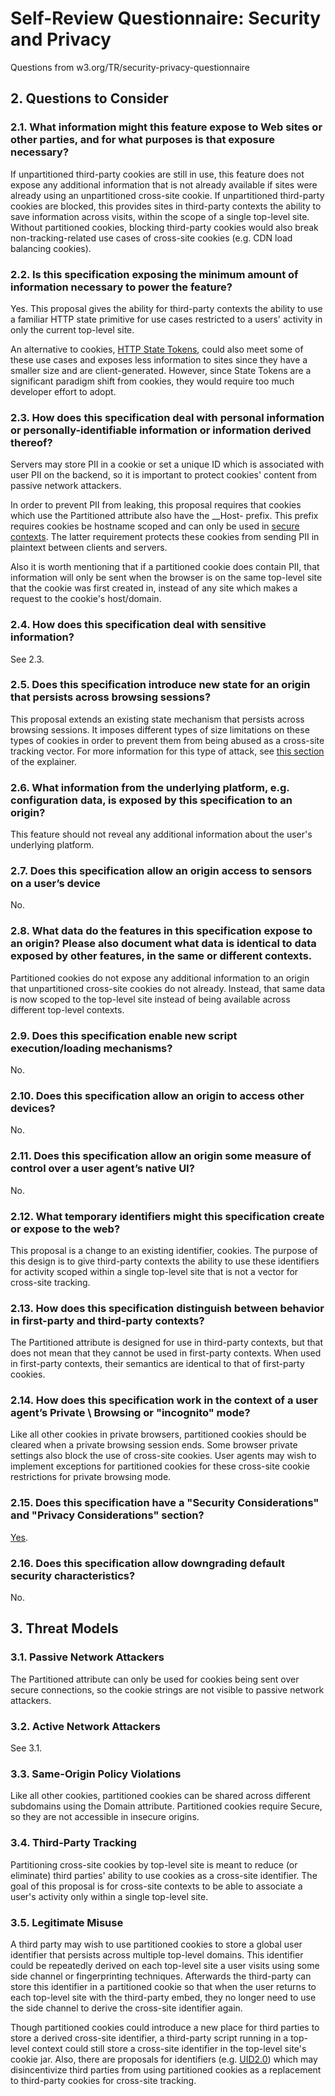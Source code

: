 # Self-Review Questionnaire: Security and Privacy

Questions from w3.org/TR/security-privacy-questionnaire

## 2. Questions to Consider

### 2.1. What information might this feature expose to Web sites or other parties, and for what purposes is that exposure necessary?

If unpartitioned third-party cookies are still in use, this feature does not expose any additional information that is not already available if sites were already using an unpartitioned cross-site cookie.
If unpartitioned third-party cookies are blocked, this provides sites in third-party contexts the ability to save information across visits, within the scope of a single top-level site.
Without partitioned cookies, blocking third-party cookies would also break non-tracking-related use cases of cross-site cookies (e.g. CDN load balancing cookies).

### 2.2. Is this specification exposing the minimum amount of information necessary to power the feature?

Yes. This proposal gives the ability for third-party contexts the ability to use a familiar HTTP state primitive for use cases restricted to a users' activity in only the current top-level site.

An alternative to cookies, [HTTP State Tokens](https://github.com/mikewest/http-state-tokens), could also meet some of these use cases and exposes less information to sites since they have a smaller size and are client-generated.
However, since State Tokens are a significant paradigm shift from cookies, they would require too much developer effort to adopt.

### 2.3. How does this specification deal with personal information or personally-identifiable information or information derived thereof?

Servers may store PII in a cookie or set a unique ID which is associated with user PII on the backend, so it is important to protect cookies' content from passive network attackers.

In order to prevent PII from leaking, this proposal requires that cookies which use the Partitioned attribute also have the __Host- prefix.
This prefix requires cookies be hostname scoped and can only be used in [secure contexts](https://www.w3.org/TR/secure-contexts/).
The latter requirement protects these cookies from sending PII in plaintext between clients and servers.

Also it is worth mentioning that if a partitioned cookie does contain PII, that information will only be sent when the browser is on the same top-level site that the cookie was first created in, instead of any site which makes a request to the cookie's host/domain.

### 2.4. How does this specification deal with sensitive information?

See 2.3.

### 2.5. Does this specification introduce new state for an origin that persists across browsing sessions?

This proposal extends an existing state mechanism that persists across browsing sessions.
It imposes different types of size limitations on these types of cookies in order to prevent them from being abused as a cross-site tracking vector.
For more information for this type of attack, see [this section](https://github.com/WICG/CHIPS#applying-the-180-cookies-per-domain-limit) of the explainer.

### 2.6. What information from the underlying platform, e.g. configuration data, is exposed by this specification to an origin?

This feature should not reveal any additional information about the user's underlying platform.

### 2.7. Does this specification allow an origin access to sensors on a user’s device

No.

### 2.8. What data do the features in this specification expose to an origin? Please also document what data is identical to data exposed by other features, in the same or different contexts.

Partitioned cookies do not expose any additional information to an origin that unpartitioned cross-site cookies do not already.
Instead, that same data is now scoped to the top-level site instead of being available across different top-level contexts.

### 2.9. Does this specification enable new script execution/loading mechanisms?

No.

### 2.10. Does this specification allow an origin to access other devices?

No.

### 2.11. Does this specification allow an origin some measure of control over a user agent’s native UI?

No.

### 2.12. What temporary identifiers might this specification create or expose to the web?

This proposal is a change to an existing identifier, cookies.
The purpose of this design is to give third-party contexts the ability to use these identifiers for activity scoped within a single top-level site that is not a vector for cross-site tracking.

### 2.13. How does this specification distinguish between behavior in first-party and third-party contexts?

The Partitioned attribute is designed for use in third-party contexts, but that does not mean that they cannot be used in first-party contexts.
When used in first-party contexts, their semantics are identical to that of first-party cookies.

### 2.14. How does this specification work in the context of a user agent’s Private \ Browsing or "incognito" mode?

Like all other cookies in private browsers, partitioned cookies should be cleared when a private browsing session ends.
Some browser private settings also block the use of cross-site cookies.
User agents may wish to implement exceptions for partitioned cookies for these cross-site cookie restrictions for private browsing mode.

### 2.15. Does this specification have a "Security Considerations" and "Privacy Considerations" section?

[Yes](https://github.com/WICG/CHIPS/blob/main/README.md#security-and-privacy-considerations).

### 2.16. Does this specification allow downgrading default security characteristics?

No.

## 3. Threat Models

### 3.1. Passive Network Attackers

The Partitioned attribute can only be used for cookies being sent over secure connections, so the cookie strings are not visible to passive network attackers.

### 3.2. Active Network Attackers

See 3.1.

### 3.3. Same-Origin Policy Violations

Like all other cookies, partitioned cookies can be shared across different subdomains using the Domain attribute.
Partitioned cookies require Secure, so they are not accessible in insecure origins.

### 3.4. Third-Party Tracking

Partitioning cross-site cookies by top-level site is meant to reduce (or eliminate) third parties' ability to use cookies as a cross-site identifier.
The goal of this proposal is for cross-site contexts to be able to associate a user's activity only within a single top-level site.

### 3.5. Legitimate Misuse

A third party may wish to use partitioned cookies to store a global user identifier that persists across multiple top-level domains.
This identifier could be repeatedly derived on each top-level site a user visits using some side channel or fingerprinting techniques.
Afterwards the third-party can store this identifier in a partitioned cookie so that when the user returns to each top-level site with the third-party embed, they no longer need to use the side channel to derive the cross-site identifier again.

Though partitioned cookies could introduce a new place for third parties to store a derived cross-site identifier, a third-party script running in a top-level context could still store a cross-site identifier in the top-level site's cookie jar.
Also, there are proposals for identifiers (e.g. [UID2.0](https://www.thetradedesk.com/us/knowledge-center/what-the-tech-is-unified-id-2-0)) which may disincentivize third parties from using partitioned cookies as a replacement to third-party cookies for cross-site tracking.
